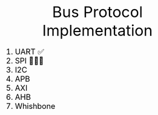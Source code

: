 <div style=" color: black; font-size: 40px; text-align: center; fond-weight: bold">
    Bus Protocol Implementation
</div>

<ol style=" color: black; font-size: 20px; fond-weight: bold">
    <li>UART ✅</li>
    <li>SPI 🧑🏻‍💻</li>
    <li>I2C</li>
    <li>APB</li>
    <li>AXI</li>
    <li>AHB</li>
    <li>Whishbone</li>
</ol>
